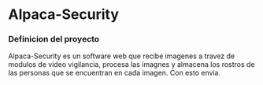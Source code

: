 # Alpaca-Security

### Definicion del proyecto

Alpaca-Security es un software web que recibe imagenes a travez de modulos de video vigilancia, procesa las imagnes y almacena los rostros de las personas que se encuentran en cada imagen. Con esto envia.
